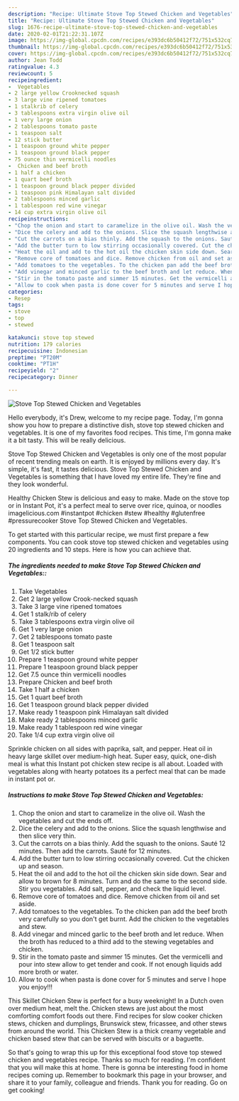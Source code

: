 ```yaml
---
description: "Recipe: Ultimate Stove Top Stewed Chicken and Vegetables"
title: "Recipe: Ultimate Stove Top Stewed Chicken and Vegetables"
slug: 1676-recipe-ultimate-stove-top-stewed-chicken-and-vegetables
date: 2020-02-01T21:22:31.107Z
image: https://img-global.cpcdn.com/recipes/e393dc6b50412f72/751x532cq70/stove-top-stewed-chicken-and-vegetables-recipe-main-photo.jpg
thumbnail: https://img-global.cpcdn.com/recipes/e393dc6b50412f72/751x532cq70/stove-top-stewed-chicken-and-vegetables-recipe-main-photo.jpg
cover: https://img-global.cpcdn.com/recipes/e393dc6b50412f72/751x532cq70/stove-top-stewed-chicken-and-vegetables-recipe-main-photo.jpg
author: Jean Todd
ratingvalue: 4.3
reviewcount: 5
recipeingredient:
-  Vegetables
- 2 large yellow Crooknecked squash
- 3 large vine ripened tomatoes
- 1 stalkrib of celery
- 3 tablespoons extra virgin olive oil
- 1 very large onion
- 2 tablespoons tomato paste
- 1 teaspoon salt
- 12 stick butter
- 1 teaspoon ground white pepper
- 1 teaspoon ground black pepper
- 75 ounce thin vermicelli noodles
-  Chicken and beef broth
- 1 half a chicken
- 1 quart beef broth
- 1 teaspoon ground black pepper divided
- 1 teaspoon pink Himalayan salt divided
- 2 tablespoons minced garlic
- 1 tablespoon red wine vinegar
- 14 cup extra virgin olive oil
recipeinstructions:
- "Chop the onion and start to caramelize in the olive oil. Wash the vegetables and cut the ends off."
- "Dice the celery and add to the onions. Slice the squash lengthwise and then slice very thin."
- "Cut the carrots on a bias thinly. Add the squash to the onions. Sauté 12 minutes. Then add the carrots. Sauté for 12 minutes."
- "Add the butter turn to low stirring occasionally covered. Cut the chicken up and season."
- "Heat the oil and add to the hot oil the chicken skin side down. Sear and allow to brown for 8 minutes. Turn and do the same to the second side. Stir you vegetables. Add salt, pepper, and check the liquid level."
- "Remove core of tomatoes and dice. Remove chicken from oil and set aside."
- "Add tomatoes to the vegetables. To the chicken pan add the beef broth very carefully so you don&#39;t get burnt. Add the chicken to the vegetables and stew."
- "Add vinegar and minced garlic to the beef broth and let reduce. When the broth has reduced to a third add to the stewing vegetables and chicken."
- "Stir in the tomato paste and simmer 15 minutes. Get the vermicelli and pour into stew allow to get tender and cook. If not enough liquids add more broth or water."
- "Allow to cook when pasta is done cover for 5 minutes and serve I hope you enjoy!!!"
categories:
- Resep
tags:
- stove
- top
- stewed

katakunci: stove top stewed
nutrition: 179 calories
recipecuisine: Indonesian
preptime: "PT20M"
cooktime: "PT1H"
recipeyield: "2"
recipecategory: Dinner

---
```



![Stove Top Stewed Chicken and Vegetables](https://img-global.cpcdn.com/recipes/e393dc6b50412f72/751x532cq70/stove-top-stewed-chicken-and-vegetables-recipe-main-photo.jpg)

Hello everybody, it's Drew, welcome to my recipe page. Today, I'm gonna show you how to prepare a distinctive dish, stove top stewed chicken and vegetables. It is one of my favorites food recipes. This time, I'm gonna make it a bit tasty. This will be really delicious.

Stove Top Stewed Chicken and Vegetables is only one of the most popular of recent trending meals on earth. It is enjoyed by millions every day. It's simple, it's fast, it tastes delicious. Stove Top Stewed Chicken and Vegetables is something that I have loved my entire life. They're fine and they look wonderful.

Healthy Chicken Stew is delicious and easy to make. Made on the stove top or in Instant Pot, it&#39;s a perfect meal to serve over rice, quinoa, or noodles imagelicious.com #instantpot #chicken #stew #healthy #glutenfree #pressurecooker Stove Top Stewed Chicken and Vegetables.


To get started with this particular recipe, we must first prepare a few components. You can cook stove top stewed chicken and vegetables using 20 ingredients and 10 steps. Here is how you can achieve that.

##### The ingredients needed to make Stove Top Stewed Chicken and Vegetables::

1. Take  Vegetables
1. Get 2 large yellow Crook-necked squash
1. Take 3 large vine ripened tomatoes
1. Get 1 stalk/rib of celery
1. Take 3 tablespoons extra virgin olive oil
1. Get 1 very large onion
1. Get 2 tablespoons tomato paste
1. Get 1 teaspoon salt
1. Get 1/2 stick butter
1. Prepare 1 teaspoon ground white pepper
1. Prepare 1 teaspoon ground black pepper
1. Get 7.5 ounce thin vermicelli noodles
1. Prepare  Chicken and beef broth
1. Take 1 half a chicken
1. Get 1 quart beef broth
1. Get 1 teaspoon ground black pepper divided
1. Make ready 1 teaspoon pink Himalayan salt divided
1. Make ready 2 tablespoons minced garlic
1. Make ready 1 tablespoon red wine vinegar
1. Take 1/4 cup extra virgin olive oil


Sprinkle chicken on all sides with paprika, salt, and pepper. Heat oil in heavy large skillet over medium-high heat. Super easy, quick, one-dish meal is what this Instant pot chicken stew recipe is all about. Loaded with vegetables along with hearty potatoes its a perfect meal that can be made in instant pot or. 

##### Instructions to make Stove Top Stewed Chicken and Vegetables:

1. Chop the onion and start to caramelize in the olive oil. Wash the vegetables and cut the ends off.
1. Dice the celery and add to the onions. Slice the squash lengthwise and then slice very thin.
1. Cut the carrots on a bias thinly. Add the squash to the onions. Sauté 12 minutes. Then add the carrots. Sauté for 12 minutes.
1. Add the butter turn to low stirring occasionally covered. Cut the chicken up and season.
1. Heat the oil and add to the hot oil the chicken skin side down. Sear and allow to brown for 8 minutes. Turn and do the same to the second side. Stir you vegetables. Add salt, pepper, and check the liquid level.
1. Remove core of tomatoes and dice. Remove chicken from oil and set aside.
1. Add tomatoes to the vegetables. To the chicken pan add the beef broth very carefully so you don&#39;t get burnt. Add the chicken to the vegetables and stew.
1. Add vinegar and minced garlic to the beef broth and let reduce. When the broth has reduced to a third add to the stewing vegetables and chicken.
1. Stir in the tomato paste and simmer 15 minutes. Get the vermicelli and pour into stew allow to get tender and cook. If not enough liquids add more broth or water.
1. Allow to cook when pasta is done cover for 5 minutes and serve I hope you enjoy!!!


This Skillet Chicken Stew is perfect for a busy weeknight! In a Dutch oven over medium heat, melt the. Chicken stews are just about the most comforting comfort foods out there. Find recipes for slow cooker chicken stews, chicken and dumplings, Brunswick stew, fricassee, and other stews from around the world. This Chicken Stew is a thick creamy vegetable and chicken based stew that can be served with biscuits or a baguette. 

So that's going to wrap this up for this exceptional food stove top stewed chicken and vegetables recipe. Thanks so much for reading. I'm confident that you will make this at home. There is gonna be interesting food in home recipes coming up. Remember to bookmark this page in your browser, and share it to your family, colleague and friends. Thank you for reading. Go on get cooking!
